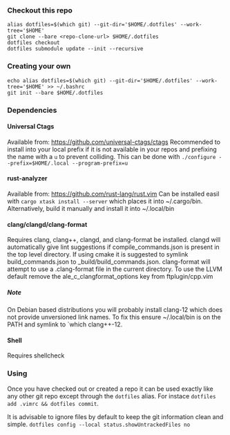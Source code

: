 ### Checkout this repo
```
alias dotfiles=$(which git) --git-dir='$HOME/.dotfiles' --work-tree='$HOME'
git clone --bare <repo-clone-url> $HOME/.dotfiles
dotfiles checkout
dotfiles submodule update --init --recursive
```

### Creating your own
```
echo alias dotfiles=$(which git) --git-dir='$HOME/.dotfiles' --work-tree='$HOME' >> ~/.bashrc
git init --bare $HOME/.dotfiles
```

### Dependencies
#### Universal Ctags
Available from: https://github.com/universal-ctags/ctags
Recommended to install into your local prefix if it is not available in your repos and prefixing the name with a `u` to prevent colliding.  This can be done with `./configure --prefix=$HOME/.local --program-prefix=u`

#### rust-analyzer
Available from: https://github.com/rust-lang/rust.vim
Can be installed easil with `cargo xtask install --server` which places it into ~/.cargo/bin.  Alternatively, build it manually and install it into ~/.local/bin

#### clang/clangd/clang-format
Requires clang, clang++, clangd, and clang-format be installed.
clangd will automatically give lint suggestions if compile\_commands.json is present in the top level directory. If using cmake it is suggested to symlink build\_commands.json to _build/build_commands.json.
clang-format will attempt to use a .clang-format file in the current directory. To use the LLVM default remove the ale\_c\_clangformat\_options key from ftplugin/cpp.vim

##### Note
On Debian based distributions you will probably install clang-12 which does not provide unversioned link names. To fix this ensure ~/.local/bin is on the PATH and symlink to `which clang++-12.

#### Shell
Requires shellcheck

### Using
Once you have checked out or created a repo it can be used exactly like any other git repo except through the `dotfiles` alias.  For instace `dotfiles add .vimrc && dotfiles commit`.

It is advisable to ignore files by default to keep the git information clean and simple. `dotfiles config --local status.showUntrackedFiles no`
